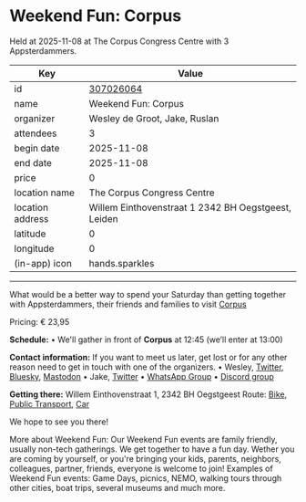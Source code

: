 # Weekend Fun: Corpus
Held at 2025-11-08 at The Corpus Congress Centre with 3 Appsterdammers.
        
|Key|Value
|---|---|
|id|[307026064](https://www.meetup.com/appsterdam/events/307026064/)|
|name|Weekend Fun: Corpus|
|organizer|Wesley de Groot, Jake, Ruslan|
|attendees|3|
|begin date|2025-11-08|
|end date|2025-11-08|
|price|0|
|location name|The Corpus Congress Centre|
|location address|Willem Einthovenstraat 1 2342 BH Oegstgeest, Leiden|
|latitude|0|
|longitude|0|
|(in-app) icon|hands.sparkles|

---

What would be a better way to spend your Saturday than getting together with Appsterdammers, their friends and families to visit [Corpus](https://corpusexperience.nl/en/)

Pricing: € 23,95

**Schedule:**
• We'll gather in front of **Corpus** at 12:45 (we’ll enter at 13:00)

**Contact information:**
If you want to meet us later, get lost or for any other reason need to get in touch with one of the organizers.
• Wesley, [Twitter](http://twitter.com/0xWDG/), [Bluesky](https://bsky.app/profile/0xwdg.bsky.social), [Mastodon](https://mastodon.social/@0xWDG)
• Jake, [Twitter](http://twitter.com/jake_ruston/)
• [WhatsApp Group](https://appsterdam.rs/whatsapp)
• [Discord group](https://appsterdam.rs/discord)

**Getting there:**
Willem Einthovenstraat 1, 2342 BH Oegstgeest
Route: [Bike](http://maps.apple.com/?daddr=Willem%20Einthovenstraat%201%2C%202342%20BH%20Oegstgeest&t=m&dirflg=b), [Public Transport](http://maps.apple.com/?daddr=Willem%20Einthovenstraat%201%2C%202342%20BH%20Oegstgeest&t=m&dirflg=r), [Car](http://maps.apple.com/?daddr=Willem%20Einthovenstraat%201%2C%202342%20BH%20Oegstgeest&t=m&dirflg=d)

We hope to see you there!

More about Weekend Fun:
Our Weekend Fun events are family friendly, usually non-tech gatherings. We get together to have a fun day. Wether you are coming by yourself, or you're bringing your kids, parents, neighbors, colleagues, partner, friends, everyone is welcome to join! Examples of Weekend Fun events: Game Days, picnics, NEMO, walking tours through other cities, boat trips, several museums and much more.
